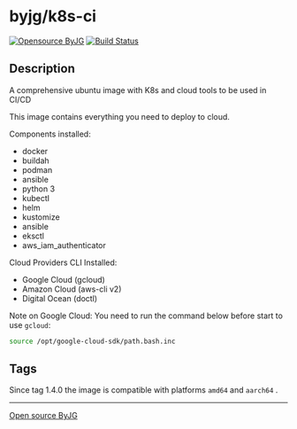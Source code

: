 # byjg/k8s-ci
[![Opensource ByJG](https://img.shields.io/badge/opensource-byjg-success.svg)](http://opensource.byjg.com)
[![Build Status](https://github.com/byjg/k8s-ci/actions/workflows/phpunit.yml/badge.svg?branch=master)](https://github.com/byjg/k8s-ci/actions/workflows/phpunit.yml)

## Description 

A comprehensive ubuntu image with K8s and cloud tools to be used in CI/CD

This image contains everything you need to deploy to cloud.

Components installed:

- docker
- buildah
- podman
- ansible
- python 3
- kubectl
- helm
- kustomize
- ansible
- eksctl
- aws_iam_authenticator

Cloud Providers CLI Installed:

- Google Cloud (gcloud)
- Amazon Cloud (aws-cli v2)
- Digital Ocean (doctl)

Note on Google Cloud: You need to run the command below before start to use `gcloud`:

```bash
source /opt/google-cloud-sdk/path.bash.inc 
```

## Tags

Since tag 1.4.0 the image is compatible with platforms `amd64` and `aarch64` .

----
[Open source ByJG](http://opensource.byjg.com)
